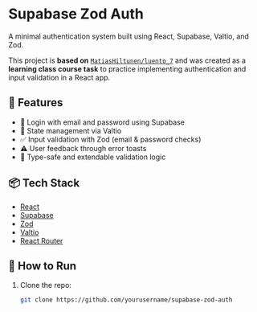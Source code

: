 # Supabase Zod Auth

A minimal authentication system built using React, Supabase, Valtio, and Zod.

This project is **based on** [`MatiasHiltunen/luento_7`](https://github.com/MatiasHiltunen/luento_7) and was created as a **learning class course task** to practice implementing authentication and input validation in a React app.

## 🔧 Features

- 🔐 Login with email and password using Supabase
- 🧠 State management via Valtio
- ✅ Input validation with Zod (email & password checks)
- ⚠️ User feedback through error toasts
- 🧪 Type-safe and extendable validation logic

## 📦 Tech Stack

- [React](https://reactjs.org/)
- [Supabase](https://supabase.com/)
- [Zod](https://zod.dev/)
- [Valtio](https://valtio.pmnd.rs/)
- [React Router](https://reactrouter.com/)

## 🚀 How to Run

1. Clone the repo:
   ```bash
   git clone https://github.com/yourusername/supabase-zod-auth
